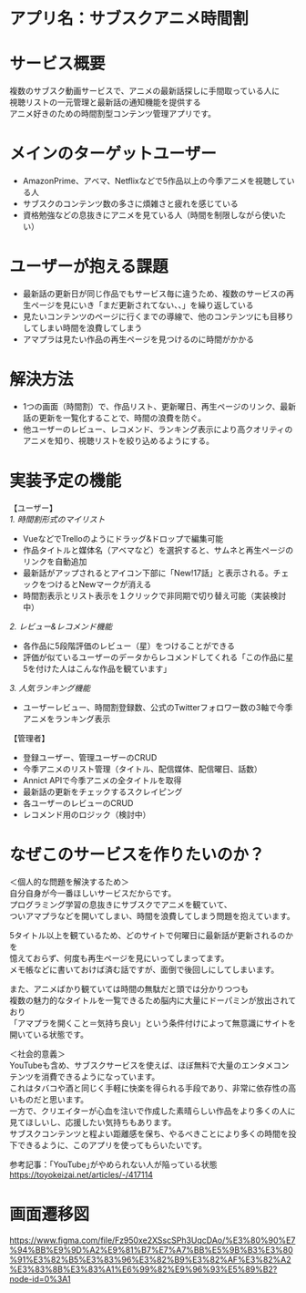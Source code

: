 # アプリ名：サブスクアニメ時間割

# サービス概要

複数のサブスク動画サービスで、アニメの最新話探しに手間取っている人に  
視聴リストの一元管理と最新話の通知機能を提供する  
アニメ好きのための時間割型コンテンツ管理アプリです。

# メインのターゲットユーザー

* AmazonPrime、アベマ、Netflixなどで5作品以上の今季アニメを視聴している人
* サブスクのコンテンツ数の多さに煩雑さと疲れを感じている
* 資格勉強などの息抜きにアニメを見ている人（時間を制限しながら使いたい）

# ユーザーが抱える課題

* 最新話の更新日が同じ作品でもサービス毎に違うため、複数のサービスの再生ページを見にいき「まだ更新されてない、、」を繰り返している
* 見たいコンテンツのページに行くまでの導線で、他のコンテンツにも目移りしてしまい時間を浪費してしまう
* アマプラは見たい作品の再生ページを見つけるのに時間がかかる

# 解決方法

* 1つの画面（時間割）で、作品リスト、更新曜日、再生ページのリンク、最新話の更新を一覧化することで、時間の浪費を防ぐ。  
* 他ユーザーのレビュー、レコメンド、ランキング表示により高クオリティのアニメを知り、視聴リストを絞り込めるようにする。

# 実装予定の機能

【ユーザー】   
_1. 時間割形式のマイリスト_
* VueなどでTrelloのようにドラッグ&ドロップで編集可能
* 作品タイトルと媒体名（アベマなど）を選択すると、サムネと再生ページのリンクを自動追加
* 最新話がアップされるとアイコン下部に「New!17話」と表示される。チェックをつけるとNewマークが消える
* 時間割表示とリスト表示を１クリックで非同期で切り替え可能（実装検討中）

_2. レビュー&レコメンド機能_
* 各作品に5段階評価のレビュー（星）をつけることができる
* 評価が似ているユーザーのデータからレコメンドしてくれる「この作品に星5を付けた人はこんな作品を観ています」

_3. 人気ランキング機能_
* ユーザーレビュー、時間割登録数、公式のTwitterフォロワー数の3軸で今季アニメをランキング表示

【管理者】  
* 登録ユーザー、管理ユーザーのCRUD
* 今季アニメのリスト管理（タイトル、配信媒体、配信曜日、話数）
* Annict APIで今季アニメの全タイトルを取得
* 最新話の更新をチェックするスクレイピング
* 各ユーザーのレビューのCRUD
* レコメンド用のロジック（検討中）

# なぜこのサービスを作りたいのか？

＜個人的な問題を解決するため＞  
自分自身が今一番ほしいサービスだからです。  
プログラミング学習の息抜きにサブスクでアニメを観ていて、  
ついアマプラなどを開いてしまい、時間を浪費してしまう問題を抱えています。
  
5タイトル以上を観ているため、どのサイトで何曜日に最新話が更新されるのかを  
憶えておらず、何度も再生ページを見にいってしまってます。  
メモ帳などに書いておけば済む話ですが、面倒で後回しにしてしまいます。
  
また、アニメばかり観ていては時間の無駄だと頭では分かりつつも  
複数の魅力的なタイトルを一覧できるため脳内に大量にドーパミンが放出されており  
「アマプラを開くこと＝気持ち良い」という条件付けによって無意識にサイトを開いている状態です。
  
＜社会的意義＞  
YouTubeも含め、サブスクサービスを使えば、ほぼ無料で大量のエンタメコンテンツを消費できるようになっています。  
これはタバコや酒と同じく手軽に快楽を得られる手段であり、非常に依存性の高いものだと思います。  
一方で、クリエイターが心血を注いで作成した素晴らしい作品をより多くの人に見てほしいし、応援したい気持ちもあります。  
サブスクコンテンツと程よい距離感を保ち、やるべきことにより多くの時間を投下できるように、このアプリを使ってもらいたいです。
  
参考記事：｢YouTube｣がやめられない人が陥っている状態  
https://toyokeizai.net/articles/-/417114

# 画面遷移図
https://www.figma.com/file/Fz950xe2XSscSPh3UqcDAo/%E3%80%90%E7%94%BB%E9%9D%A2%E9%81%B7%E7%A7%BB%E5%9B%B3%E3%80%91%E3%82%B5%E3%83%96%E3%82%B9%E3%82%AF%E3%82%A2%E3%83%8B%E3%83%A1%E6%99%82%E9%96%93%E5%89%B2?node-id=0%3A1
